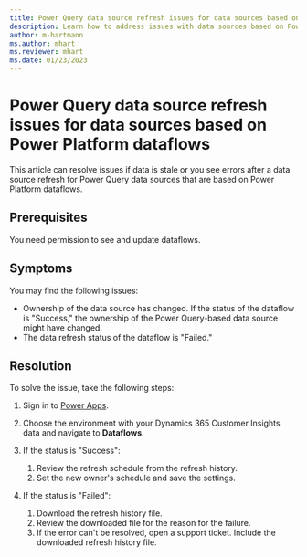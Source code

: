 ```yaml
---
title: Power Query data source refresh issues for data sources based on Power Platform dataflows
description: Learn how to address issues with data sources based on Power Platform dataflows in Dynamics 365 Customer Insights - Data.
author: m-hartmann
ms.author: mhart
ms.reviewer: mhart
ms.date: 01/23/2023
---
```


# Power Query data source refresh issues for data sources based on Power Platform dataflows

This article can resolve issues if data is stale or you see errors after a data source refresh for Power Query data sources that are based on Power Platform dataflows.

## Prerequisites

You need permission to see and update dataflows.

## Symptoms

You may find the following issues:

- Ownership of the data source has changed. If the status of the dataflow is "Success," the ownership of the Power Query-based data source might have changed.
- The data refresh status of the dataflow is "Failed."

## Resolution

To solve the issue, take the following steps:

1. Sign in to [Power Apps](https://make.powerapps.com).
1. Choose the environment with your Dynamics 365 Customer Insights data and navigate to **Dataflows**.
1. If the status is "Success":

   1. Review the refresh schedule from the refresh history.
   1. Set the new owner's schedule and save the settings.

1. If the status is "Failed":

   1. Download the refresh history file.
   1. Review the downloaded file for the reason for the failure.
   1. If the error can't be resolved, open a support ticket. Include the downloaded refresh history file.
